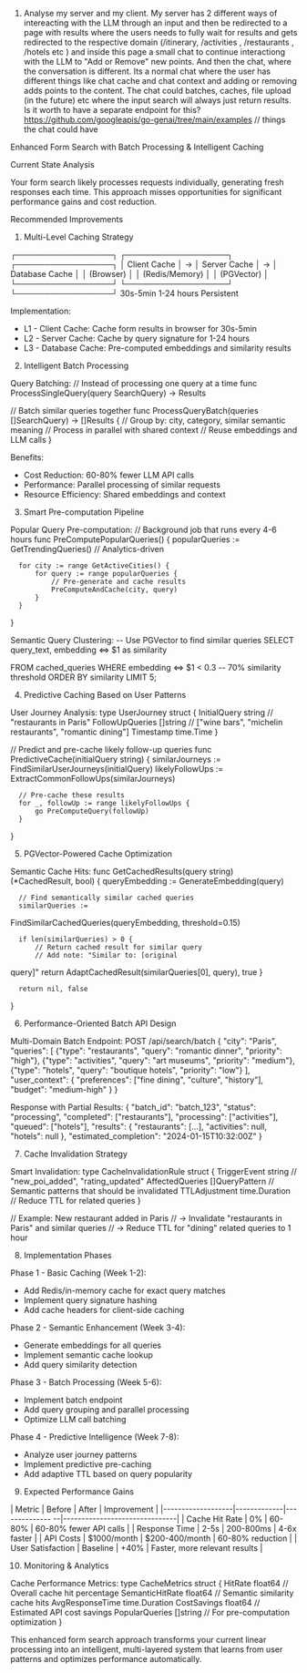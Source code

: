 1. Analyse my server and my client.
   My server has 2 different ways of intereacting with the LLM through an input and then be redirected to a page with results where the users needs to fully wait for results and gets redirected to the respective domain (/itinerary, /activities , /restaurants , /hotels etc ) and inside this page a small chat to continue interactiong with the LLM to "Add or Remove" new points.
   And then the chat, where the conversation is different. Its a normal chat where the user has different things like chat cache and chat context and adding or removing adds points to the content.
   The chat could batches, caches, file upload (in the future) etc where the input search will always just return results. Is it worth to have a separate endpoint for this?
   https://github.com/googleapis/go-genai/tree/main/examples // things the chat could have

 Enhanced Form Search with Batch Processing &
  Intelligent Caching

  Current State Analysis

  Your form search likely processes requests
  individually, generating fresh responses each
  time. This approach misses opportunities for
  significant performance gains and cost reduction.

  Recommended Improvements

  1. Multi-Level Caching Strategy

  ┌─────────────────┐    ┌──────────────────┐
  ┌─────────────────┐
  │   Client Cache  │ -> │   Server Cache   │ -> │
   Database Cache │
  │   (Browser)     │    │   (Redis/Memory) │    │
    (PGVector)    │
  └─────────────────┘    └──────────────────┘
  └─────────────────┘
         30s-5min              1-24 hours
    Persistent

  Implementation:

  - L1 - Client Cache: Cache form results in
  browser for 30s-5min
  - L2 - Server Cache: Cache by query signature for
   1-24 hours
  - L3 - Database Cache: Pre-computed embeddings
  and similarity results

  2. Intelligent Batch Processing

  Query Batching:
  // Instead of processing one query at a time
  func ProcessSingleQuery(query SearchQuery) ->
  Results

  // Batch similar queries together
  func ProcessQueryBatch(queries []SearchQuery) ->
  []Results {
      // Group by: city, category, similar semantic
   meaning
      // Process in parallel with shared context
      // Reuse embeddings and LLM calls
  }

  Benefits:
  - Cost Reduction: 60-80% fewer LLM API calls
  - Performance: Parallel processing of similar
  requests
  - Resource Efficiency: Shared embeddings and
  context

  3. Smart Pre-computation Pipeline

  Popular Query Pre-computation:
  // Background job that runs every 4-6 hours
  func PreComputePopularQueries() {
      popularQueries := GetTrendingQueries() //
  Analytics-driven

      for city := range GetActiveCities() {
          for query := range popularQueries {
              // Pre-generate and cache results
              PreComputeAndCache(city, query)
          }
      }
  }

  Semantic Query Clustering:
  -- Use PGVector to find similar queries
  SELECT query_text, embedding <=> $1 as similarity

  FROM cached_queries
  WHERE embedding <=> $1 < 0.3  -- 70% similarity
  threshold
  ORDER BY similarity LIMIT 5;

  4. Predictive Caching Based on User Patterns

  User Journey Analysis:
  type UserJourney struct {
      InitialQuery   string    // "restaurants in
  Paris"
      FollowUpQueries []string // ["wine bars",
  "michelin restaurants", "romantic dining"]
      Timestamp      time.Time
  }

  // Predict and pre-cache likely follow-up queries
  func PredictiveCache(initialQuery string) {
      similarJourneys :=
  FindSimilarUserJourneys(initialQuery)
      likelyFollowUps :=
  ExtractCommonFollowUps(similarJourneys)

      // Pre-cache these results
      for _, followUp := range likelyFollowUps {
          go PreComputeQuery(followUp)
      }
  }

  5. PGVector-Powered Cache Optimization

  Semantic Cache Hits:
  func GetCachedResults(query string)
  (*CachedResult, bool) {
      queryEmbedding := GenerateEmbedding(query)

      // Find semantically similar cached queries
      similarQueries :=
  FindSimilarCachedQueries(queryEmbedding,
  threshold=0.15)

      if len(similarQueries) > 0 {
          // Return cached result for similar query
          // Add note: "Similar to: [original
  query]"
          return
  AdaptCachedResult(similarQueries[0], query), true
      }

      return nil, false
  }

  6. Performance-Oriented Batch API Design

  Multi-Domain Batch Endpoint:
  POST /api/search/batch
  {
      "city": "Paris",
      "queries": [
          {"type": "restaurants", "query":
  "romantic dinner", "priority": "high"},
          {"type": "activities", "query": "art
  museums", "priority": "medium"},
          {"type": "hotels", "query": "boutique
  hotels", "priority": "low"}
      ],
      "user_context": {
          "preferences": ["fine dining", "culture",
   "history"],
          "budget": "medium-high"
      }
  }

  Response with Partial Results:
  {
      "batch_id": "batch_123",
      "status": "processing",
      "completed": ["restaurants"],
      "processing": ["activities"],
      "queued": ["hotels"],
      "results": {
          "restaurants": [...],
          "activities": null,
          "hotels": null
      },
      "estimated_completion":
  "2024-01-15T10:32:00Z"
  }

  7. Cache Invalidation Strategy

  Smart Invalidation:
  type CacheInvalidationRule struct {
      TriggerEvent    string        //
  "new_poi_added", "rating_updated"
      AffectedQueries []QueryPattern // Semantic
  patterns that should be invalidated
      TTLAdjustment   time.Duration  // Reduce TTL
  for related queries
  }

  // Example: New restaurant added in Paris
  // -> Invalidate "restaurants in Paris" and
  similar queries
  // -> Reduce TTL for "dining" related queries to
  1 hour

  8. Implementation Phases

  Phase 1 - Basic Caching (Week 1-2):
  - Add Redis/in-memory cache for exact query
  matches
  - Implement query signature hashing
  - Add cache headers for client-side caching

  Phase 2 - Semantic Enhancement (Week 3-4):
  - Generate embeddings for all queries
  - Implement semantic cache lookup
  - Add query similarity detection

  Phase 3 - Batch Processing (Week 5-6):
  - Implement batch endpoint
  - Add query grouping and parallel processing
  - Optimize LLM call batching

  Phase 4 - Predictive Intelligence (Week 7-8):
  - Analyze user journey patterns
  - Implement predictive pre-caching
  - Add adaptive TTL based on query popularity

  9. Expected Performance Gains

  | Metric            | Before      | After
    | Improvement                   |
  |-------------------|-------------|--------------
  --|-------------------------------|
  | Cache Hit Rate    | 0%          | 60-80%
    | 60-80% fewer API calls        |
  | Response Time     | 2-5s        | 200-800ms
    | 4-6x faster                   |
  | API Costs         | $1000/month |
  $200-400/month | 60-80% reduction              |
  | User Satisfaction | Baseline    | +40%
    | Faster, more relevant results |

  10. Monitoring & Analytics

  Cache Performance Metrics:
  type CacheMetrics struct {
      HitRate          float64   // Overall cache
  hit percentage
      SemanticHitRate  float64   // Semantic
  similarity cache hits
      AvgResponseTime  time.Duration
      CostSavings      float64   // Estimated API
  cost savings
      PopularQueries   []string  // For
  pre-computation optimization
  }

  This enhanced form search approach transforms
  your current linear processing into an
  intelligent, multi-layered system that learns
  from user patterns and optimizes performance
  automatically.